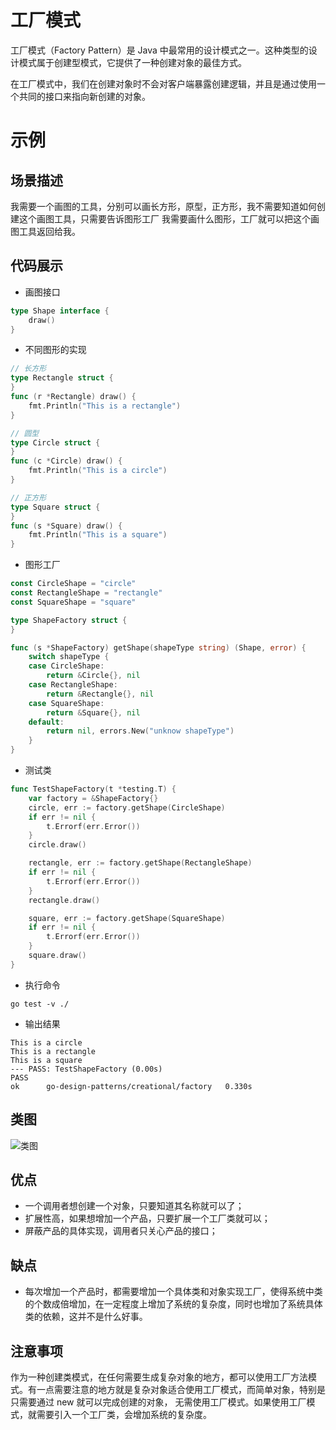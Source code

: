 # 工厂模式
工厂模式（Factory Pattern）是 Java 中最常用的设计模式之一。这种类型的设计模式属于创建型模式，它提供了一种创建对象的最佳方式。

在工厂模式中，我们在创建对象时不会对客户端暴露创建逻辑，并且是通过使用一个共同的接口来指向新创建的对象。

# 示例
## 场景描述
我需要一个画图的工具，分别可以画长方形，原型，正方形，我不需要知道如何创建这个画图工具，只需要告诉图形工厂
我需要画什么图形，工厂就可以把这个画图工具返回给我。
## 代码展示
* 画图接口
``` go
type Shape interface {
	draw()
}
```
* 不同图形的实现
``` go
// 长方形
type Rectangle struct {
}
func (r *Rectangle) draw() {
	fmt.Println("This is a rectangle")
}

// 圆型
type Circle struct {
}
func (c *Circle) draw() {
	fmt.Println("This is a circle")
}

// 正方形
type Square struct {
}
func (s *Square) draw() {
	fmt.Println("This is a square")
}
```
* 图形工厂
``` go
const CircleShape = "circle"
const RectangleShape = "rectangle"
const SquareShape = "square"

type ShapeFactory struct {
}

func (s *ShapeFactory) getShape(shapeType string) (Shape, error) {
	switch shapeType {
	case CircleShape:
		return &Circle{}, nil
	case RectangleShape:
		return &Rectangle{}, nil
	case SquareShape:
		return &Square{}, nil
	default:
		return nil, errors.New("unknow shapeType")
	}
}
```
* 测试类
``` go
func TestShapeFactory(t *testing.T) {
	var factory = &ShapeFactory{}
	circle, err := factory.getShape(CircleShape)
	if err != nil {
		t.Errorf(err.Error())
	}
	circle.draw()

	rectangle, err := factory.getShape(RectangleShape)
	if err != nil {
		t.Errorf(err.Error())
	}
	rectangle.draw()

	square, err := factory.getShape(SquareShape)
	if err != nil {
		t.Errorf(err.Error())
	}
	square.draw()
}
```
* 执行命令
```shell
go test -v ./
```

* 输出结果
```
This is a circle
This is a rectangle
This is a square
--- PASS: TestShapeFactory (0.00s)
PASS
ok      go-design-patterns/creational/factory   0.330s
```
## 类图
![类图](https://caixunshi.github.io/document/go-design-patterns/factory.jpg)

## 优点
* 一个调用者想创建一个对象，只要知道其名称就可以了；
* 扩展性高，如果想增加一个产品，只要扩展一个工厂类就可以；
* 屏蔽产品的具体实现，调用者只关心产品的接口；
## 缺点
* 每次增加一个产品时，都需要增加一个具体类和对象实现工厂，使得系统中类的个数成倍增加，在一定程度上增加了系统的复杂度，同时也增加了系统具体类的依赖，这并不是什么好事。

## 注意事项
作为一种创建类模式，在任何需要生成复杂对象的地方，都可以使用工厂方法模式。有一点需要注意的地方就是复杂对象适合使用工厂模式，而简单对象，特别是只需要通过 new 就可以完成创建的对象，
无需使用工厂模式。如果使用工厂模式，就需要引入一个工厂类，会增加系统的复杂度。
